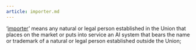 ```yaml
---
article: importer.md
---
```


 ‘[importer](importer.html)’ means any natural or legal person established in the Union that places on the market or puts into service an AI system that bears the name or trademark of a natural or legal person established outside the Union;